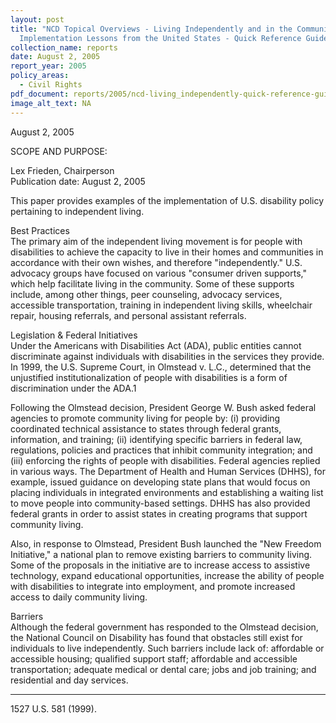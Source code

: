 ```yaml
---
layout: post
title: "NCD Topical Overviews - Living Independently and in the Community:
  Implementation Lessons from the United States - Quick Reference Guide"
collection_name: reports
date: August 2, 2005
report_year: 2005
policy_areas:
  - Civil Rights
pdf_document: reports/2005/ncd-living_independently-quick-reference-guide-2005.pdf
image_alt_text: NA
---
```

August 2, 2005

S﻿COPE AND PURPOSE:

Lex Frieden, Chairperson\
Publication date: August 2, 2005

This paper provides examples of the implementation of U.S. disability policy pertaining to independent living. 

Best Practices\
The primary aim of the independent living movement is for people with disabilities to achieve the capacity to live in their homes and communities in accordance with their own wishes, and therefore "independently." U.S. advocacy groups have focused on various "consumer driven supports," which help facilitate living in the community. Some of these supports include, among other things, peer counseling, advocacy services, accessible transportation, training in independent living skills, wheelchair repair, housing referrals, and personal assistant referrals.

Legislation & Federal Initiatives\
Under the Americans with Disabilities Act (ADA), public entities cannot discriminate against individuals with disabilities in the services they provide. In 1999, the U.S. Supreme Court, in Olmstead v. L.C., determined that the unjustified institutionalization of people with disabilities is a form of discrimination under the ADA.1

Following the Olmstead decision, President George W. Bush asked federal agencies to promote community living for people by: (i) providing coordinated technical assistance to states through federal grants, information, and training; (ii) identifying specific barriers in federal law, regulations, policies and practices that inhibit community integration; and (iii) enforcing the rights of people with disabilities. Federal agencies replied in various ways. The Department of Health and Human Services (DHHS), for example, issued guidance on developing state plans that would focus on placing individuals in integrated environments and establishing a waiting list to move people into community-based settings. DHHS has also provided federal grants in order to assist states in creating programs that support community living.

Also, in response to Olmstead, President Bush launched the "New Freedom Initiative," a national plan to remove existing barriers to community living. Some of the proposals in the initiative are to increase access to assistive technology, expand educational opportunities, increase the ability of people with disabilities to integrate into employment, and promote increased access to daily community living.

Barriers\
Although the federal government has responded to the Olmstead decision, the National Council on Disability has found that obstacles still exist for individuals to live independently. Such barriers include lack of: affordable or accessible housing; qualified support staff; affordable and accessible transportation; adequate medical or dental care; jobs and job training; and residential and day services.

- - -

1527 U.S. 581 (1999).